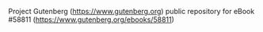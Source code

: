 Project Gutenberg (https://www.gutenberg.org) public repository for
eBook #58811 (https://www.gutenberg.org/ebooks/58811)
